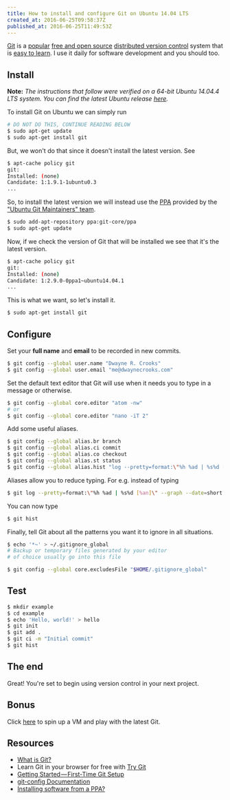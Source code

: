 ```yaml
---
title: How to install and configure Git on Ubuntu 14.04 LTS
created_at: 2016-06-25T09:58:37Z
published_at: 2016-06-25T11:49:53Z
---
```


[Git](https://git-scm.com/) is a [popular](https://www.google.com/trends/explore#q=%2Fm%2F05vqwg%2C%20%2Fm%2F08441_%2C%20%2Fm%2F012ct9%2C%20%2Fm%2F09d6g&cmpt=q&tz=Etc%2FGMT%2B4) [free and open source](https://git-scm.com/about/free-and-open-source) [distributed version control](https://en.wikipedia.org/wiki/Distributed_version_control) system that is [easy to learn](https://git-scm.com/documentation). I use it daily for software development and you should too.

## Install

**Note:** *The instructions that follow were verified on a 64-bit Ubuntu 14.04.4 LTS system. You can find the latest Ubuntu release [here](http://releases.ubuntu.com/14.04/).*

To install Git on Ubuntu we can simply run

```bash
# DO NOT DO THIS, CONTINUE READING BELOW
$ sudo apt-get update
$ sudo apt-get install git
```

But, we won't do that since it doesn't install the latest version. See

```bash
$ apt-cache policy git
git:
Installed: (none)
Candidate: 1:1.9.1-1ubuntu0.3
...
```

So, to install the latest version we will instead use the [PPA](https://help.launchpad.net/Packaging/PPA) provided by the ["Ubuntu Git Maintainers" team](https://launchpad.net/~git-core).

```bash
$ sudo add-apt-repository ppa:git-core/ppa
$ sudo apt-get update
```

Now, if we check the version of Git that will be installed we see that it's the latest version.

```bash
$ apt-cache policy git
git:
Installed: (none)
Candidate: 1:2.9.0-0ppa1~ubuntu14.04.1
...
```

This is what we want, so let's install it.

```bash
$ sudo apt-get install git
```

## Configure

Set your **full name** and **email** to be recorded in new commits.

```bash
$ git config --global user.name "Dwayne R. Crooks"
$ git config --global user.email "me@dwaynecrooks.com"
```

Set the default text editor that Git will use when it needs you to type in a message or otherwise.

```bash
$ git config --global core.editor "atom -nw"
# or
$ git config --global core.editor "nano -iT 2"
```

Add some useful aliases.

```bash
$ git config --global alias.br branch
$ git config --global alias.ci commit
$ git config --global alias.co checkout
$ git config --global alias.st status
$ git config --global alias.hist "log --pretty=format:\"%h %ad | %s%d [%an]\" --graph --date=short"
```

Aliases allow you to reduce typing. For e.g. instead of typing

```bash
$ git log --pretty=format:\"%h %ad | %s%d [%an]\" --graph --date=short
```

You can now type

```bash
$ git hist
```

Finally, tell Git about all the patterns you want it to ignore in all situations.

```bash
$ echo '*~' > ~/.gitignore_global
# Backup or temporary files generated by your editor
# of choice usually go into this file

$ git config --global core.excludesFile "$HOME/.gitignore_global"
```

## Test

```bash
$ mkdir example
$ cd example
$ echo 'Hello, world!' > hello
$ git init
$ git add .
$ git ci -m "Initial commit"
$ git hist
```

## The end

Great! You're set to begin using version control in your next project.

## Bonus

Click [here](https://github.com/dwayne/git-playground) to spin up a VM and play with the latest Git.

## Resources

- [What is Git?](http://git-scm.com/video/what-is-git)
- Learn Git in your browser for free with [Try Git](http://try.github.com/)
- [Getting Started — First-Time Git Setup](https://git-scm.com/book/en/v2/Getting-Started-First-Time-Git-Setup)
- [git-config Documentation](https://git-scm.com/docs/git-config)
- [Installing software from a PPA?](https://help.launchpad.net/Packaging/PPA/InstallingSoftware)

